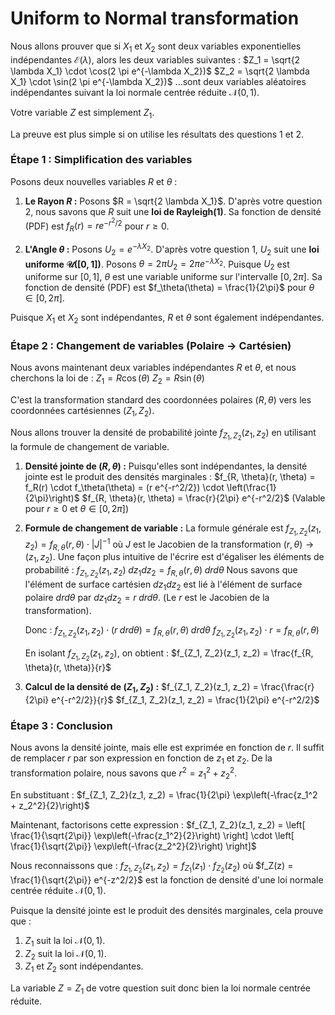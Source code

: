 # Uniform to Normal transformation

Nous allons prouver que si $X_1$ et $X_2$ sont deux variables exponentielles indépendantes $\mathcal{E}(\lambda)$, alors les deux variables suivantes :
$Z_1 = \sqrt{2 \lambda X_1} \cdot \cos(2 \pi e^{-\lambda X_2})$
$Z_2 = \sqrt{2 \lambda X_1} \cdot \sin(2 \pi e^{-\lambda X_2})$
...sont deux variables aléatoires indépendantes suivant la loi normale centrée réduite $\mathcal{N}(0, 1)$.

Votre variable $Z$ est simplement $Z_1$.

La preuve est plus simple si on utilise les résultats des questions 1 et 2.

### Étape 1 : Simplification des variables

Posons deux nouvelles variables $R$ et $\theta$ :

1.  **Le Rayon $R$ :**
    Posons $R = \sqrt{2 \lambda X_1}$.
    D'après votre question 2, nous savons que $R$ suit une **loi de Rayleigh(1)**.
    Sa fonction de densité (PDF) est $f_R(r) = r e^{-r^2/2}$ pour $r \ge 0$.

2.  **L'Angle $\theta$ :**
    Posons $U_2 = e^{-\lambda X_2}$. D'après votre question 1, $U_2$ suit une **loi uniforme $\mathcal{U}([0, 1])$**.
    Posons $\theta = 2 \pi U_2 = 2 \pi e^{-\lambda X_2}$.
    Puisque $U_2$ est uniforme sur $[0, 1]$, $\theta$ est une variable uniforme sur l'intervalle $[0, 2\pi]$.
    Sa fonction de densité (PDF) est $f_\theta(\theta) = \frac{1}{2\pi}$ pour $\theta \in [0, 2\pi]$.

Puisque $X_1$ et $X_2$ sont indépendantes, $R$ et $\theta$ sont également indépendantes.

### Étape 2 : Changement de variables (Polaire $\to$ Cartésien)

Nous avons maintenant deux variables indépendantes $R$ et $\theta$, et nous cherchons la loi de :
$Z_1 = R \cos(\theta)$
$Z_2 = R \sin(\theta)$

C'est la transformation standard des coordonnées polaires $(R, \theta)$ vers les coordonnées cartésiennes $(Z_1, Z_2)$.

Nous allons trouver la densité de probabilité jointe $f_{Z_1, Z_2}(z_1, z_2)$ en utilisant la formule de changement de variable.

1.  **Densité jointe de $(R, \theta)$ :**
    Puisqu'elles sont indépendantes, la densité jointe est le produit des densités marginales :
    $f_{R, \theta}(r, \theta) = f_R(r) \cdot f_\theta(\theta) = (r e^{-r^2/2}) \cdot \left(\frac{1}{2\pi}\right)$
    $f_{R, \theta}(r, \theta) = \frac{r}{2\pi} e^{-r^2/2}$
    (Valable pour $r \ge 0$ et $\theta \in [0, 2\pi]$)

2.  **Formule de changement de variable :**
    La formule générale est $f_{Z_1, Z_2}(z_1, z_2) = f_{R, \theta}(r, \theta) \cdot |J|^{-1}$ où $J$ est le Jacobien de la transformation $(r, \theta) \to (z_1, z_2)$.
    Une façon plus intuitive de l'écrire est d'égaliser les éléments de probabilité :
    $f_{Z_1, Z_2}(z_1, z_2) \; dz_1 dz_2 = f_{R, \theta}(r, \theta) \; dr d\theta$
    Nous savons que l'élément de surface cartésien $dz_1 dz_2$ est lié à l'élément de surface polaire $dr d\theta$ par $dz_1 dz_2 = r \; dr d\theta$. (Le $r$ est le Jacobien de la transformation).
    
    Donc :
    $f_{Z_1, Z_2}(z_1, z_2) \cdot (r \; dr d\theta) = f_{R, \theta}(r, \theta) \; dr d\theta$
    $f_{Z_1, Z_2}(z_1, z_2) \cdot r = f_{R, \theta}(r, \theta)$
    
    En isolant $f_{Z_1, Z_2}(z_1, z_2)$, on obtient :
    $f_{Z_1, Z_2}(z_1, z_2) = \frac{f_{R, \theta}(r, \theta)}{r}$

3.  **Calcul de la densité de $(Z_1, Z_2)$ :**
    $f_{Z_1, Z_2}(z_1, z_2) = \frac{\frac{r}{2\pi} e^{-r^2/2}}{r}$
    $f_{Z_1, Z_2}(z_1, z_2) = \frac{1}{2\pi} e^{-r^2/2}$

### Étape 3 : Conclusion

Nous avons la densité jointe, mais elle est exprimée en fonction de $r$. Il suffit de remplacer $r$ par son expression en fonction de $z_1$ et $z_2$.
De la transformation polaire, nous savons que $r^2 = z_1^2 + z_2^2$.

En substituant :
$f_{Z_1, Z_2}(z_1, z_2) = \frac{1}{2\pi} \exp\left(-\frac{z_1^2 + z_2^2}{2}\right)$

Maintenant, factorisons cette expression :
$f_{Z_1, Z_2}(z_1, z_2) = \left[ \frac{1}{\sqrt{2\pi}} \exp\left(-\frac{z_1^2}{2}\right) \right] \cdot \left[ \frac{1}{\sqrt{2\pi}} \exp\left(-\frac{z_2^2}{2}\right) \right]$

Nous reconnaissons que :
$f_{Z_1, Z_2}(z_1, z_2) = f_{Z_1}(z_1) \cdot f_{Z_2}(z_2)$
où $f_Z(z) = \frac{1}{\sqrt{2\pi}} e^{-z^2/2}$ est la fonction de densité d'une loi normale centrée réduite $\mathcal{N}(0, 1)$.

Puisque la densité jointe est le produit des densités marginales, cela prouve que :
1.  $Z_1$ suit la loi $\mathcal{N}(0, 1)$.
2.  $Z_2$ suit la loi $\mathcal{N}(0, 1)$.
3.  $Z_1$ et $Z_2$ sont indépendantes.

La variable $Z = Z_1$ de votre question suit donc bien la loi normale centrée réduite.
